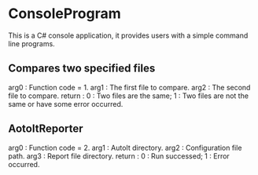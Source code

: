 # ConsoleProgram #
This is a C# console application, it provides users with a simple command line programs.

## Compares two specified files ##
arg0 : Function code = 1.
arg1 : The first file to compare.
arg2 : The second file to compare.
return : 0 : Two files are the same; 1 : Two files are not the same or have some error occurred.

## AotoItReporter ##
arg0 : Function code = 2.
arg1 : AutoIt directory.
arg2 : Configuration file path.
arg3 : Report file directory.
return : 0 : Run successed; 1 : Error occurred.
